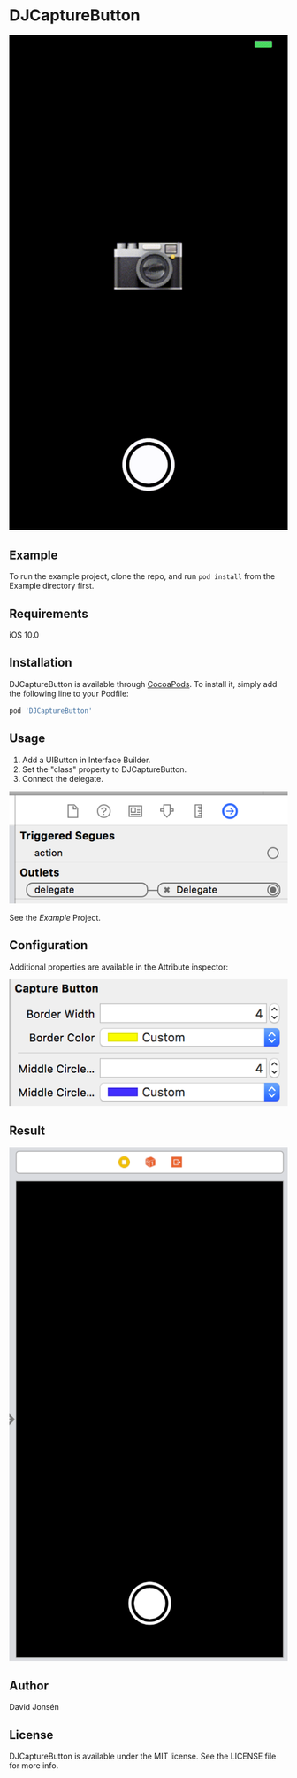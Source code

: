 # DJCaptureButton

![image](ReadMeAssets/DJCaptureButton.gif)
## Example

To run the example project, clone the repo, and run `pod install` from the Example directory first.

## Requirements

iOS 10.0

## Installation

DJCaptureButton is available through [CocoaPods](https://cocoapods.org). To install
it, simply add the following line to your Podfile:

```ruby
pod 'DJCaptureButton'
```

## Usage

1. Add a UIButton in Interface Builder.
2. Set the "class" property to DJCaptureButton.
4. Connect the delegate.

![image](ReadMeAssets/connect-delegate.png)

See the *Example* Project.

## Configuration
Additional properties are available in the Attribute inspector:

![image](ReadMeAssets/customize-button.png)

## Result

![image](ReadMeAssets/add-to-view.png)

## Author

David Jonsén

## License

DJCaptureButton is available under the MIT license. See the LICENSE file for more info.
